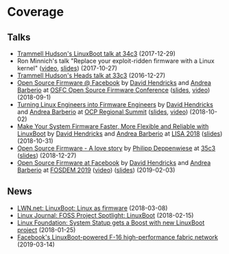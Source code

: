 # Coverage

## Talks

* [Trammell Hudson's LinuxBoot talk at 34c3](https://trmm.net/LinuxBoot_34c3)
  (2017-12-29)
* Ron Minnich's talk "Replace your exploit-ridden firmware with a Linux kernel"
  ([video](https://www.youtube.com/watch?v=iffTJ1vPCSo),
  [slides](https://schd.ws/hosted_files/osseu17/84/Replace%20UEFI%20with%20Linux.pdf))
  (2017-10-27)
* [Trammell Hudson's Heads talk at 33c3](https://trmm.net/Heads_33c3)
  (2016-12-27)
* [Open Source Firmware @ Facebook](https://osfc.io/talks/open-source-firmware-facebook)
  by [David Hendricks](https://github.com/dhendrix) and
  [Andrea Barberio](https://github.com/insomniacslk) at [OSFC Open Source Firmware
  Conference](https://osfc.io)
  ([slides](https://insomniac.slackware.it/static/2018_osfc_linuxboot_at_facebook.pdf),
  [video](https://www.youtube.com/watch?v=eKVSBESoKUc))
  (2018-09-1)
* [Turning Linux Engineers into Firmware
  Engineers](https://2018ocpregionalsummit.sched.com/event/F8ax/turning-linux-engineers-into-firmware-engineers)
  by [David Hendricks](https://github.com/dhendrix) and
  [Andrea Barberio](https://github.com/insomniacslk) at
  [OCP Regional Summit](https://www.opencompute.org/summit/regional-summit-2018)
  ([slides](https://insomniac.slackware.it/static/2018_ocp_regional_summit_linuxboot_at_facebook.pdf),
  [video](https://www.youtube.com/watch?v=i84df1z6mdI)) (2018-10-02)
* [Make Your System Firmware Faster, More Flexible and Reliable with LinuxBoot](https://www.usenix.org/conference/lisa18/presentation/barberio)
  by [David Hendricks](https://github.com/dhendrix) and
  [Andrea Barberio](https://github.com/insomniacslk) at
  [LISA 2018](https://www.usenix.org/conference/lisa18)
  ([slides](https://insomniac.slackware.it/static/2018_lisa_linuxboot_at_facebook.pdf))
  (2018-10-31)
* [Open Source Firmware - A love story](https://www.youtube.com/watch?v=xfqKm190dbU)
  by [Philipp Deppenwiese](https://cybersecurity.9elements.com)
  at [35c3](https://events.ccc.de/congress/2018)
  ([slides](https://cdn.media.ccc.de/congress/2018/slides-h264-hd/35c3-9778-deu-eng-Open_Source_Firmware_hd-slides.mp4))
  (2018-12-27)
* [Open Source Firmware at Facebook](https://fosdem.org/2019/schedule/event/open_source_firmware_at_facebook/)
  by [David Hendricks](https://github.com/dhendrix)
  and [Andrea Barberio](https://github.com/insomniacslk)
  at [FOSDEM 2019](https://fosdem.org/2019/)
  ([video](https://video.fosdem.org/2019/K.4.401/open_source_firmware_at_facebook.mp4))
  ([slides](https://insomniac.slackware.it/static/2019_fosdem_linuxboot_at_facebook.pdf))
  (2019-02-03)

## News

* [LWN.net: LinuxBoot: Linux as firmware](https://lwn.net/Articles/748586/)
  (2018-03-08)
* [Linux Journal: FOSS Project Spotlight: LinuxBoot](https://www.linuxjournal.com/content/foss-project-spotlight-linuxboot/)
  (2018-02-15)
* [Linux Foundation: System Statup gets a Boost with new LinuxBoot project](https://www.linuxfoundation.org/blog/system-startup-gets-a-boost-with-new-linuxboot-project/)
  (2018-01-25)
* [Facebook's LinuxBoot-powered F-16 high-performance fabric network](https://code.fb.com/data-center-engineering/f16-minipack/)
  (2019-03-14)
